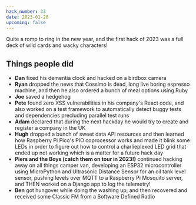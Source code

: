 ```yaml
---
hack_number: 33
date: 2023-01-28
upcoming: false
---
```


Quite a romp to ring in the new year, and the first hack of 2023 was a full deck of wild cards and wacky characters!

## Things people did

- **Dan** fixed his dementia clock and hacked on a birdbox camera
- **Ryan** dropped the news that Cossimo is dead, long live boring espresso machine, and then he also ordered a bunch of meal options using Ruby
- **Joe** saved a hedgehog
- **Pete** found zero XSS vulnerabilities in his company's React code, and also worked on a test framework to automatically detect buggy tests and dependencies precluding parallel test runs
- **Adam** declared that during the next hackday he would try to create and register a company in the UK
- **Hugh** dropped a bunch of sweet data API resources and then learned how Raspberry Pi Pico's PIO coprocessor works and made it blink some LEDs in order to figure out how to control a charlieplexed LED grid that ended up not working which is a matter for a future hack day
- **Piers and the Boys (catch them on tour in 2023!)** continued hacking away on all things camper van, developing an ESP32 microcontroller using MicroPython and Ultrasonic Distance Sensor for an oil tank level sensor, pushing levels over MQTT to a Raspberry Pi Mosquito server, and THEN worked on a Django app to log the telemetry!
- **Ben** got hungover while doing the washing up, and then recovered and received some Classic FM from a Software Defined Radio
